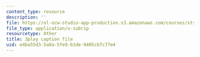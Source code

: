 ```yaml
---
content_type: resource
description: ''
file: https://ol-ocw-studio-app-production.s3.amazonaws.com/courses/sts-069-technology-in-a-dangerous-world-fall-2002/e4ba55d35a8a5fe9b1de9405cb7c77e4_5jrZ_AxAb5s.vtt
file_type: application/x-subrip
resourcetype: Other
title: 3play caption file
uid: e4ba55d3-5a8a-5fe9-b1de-9405cb7c77e4
---
```


